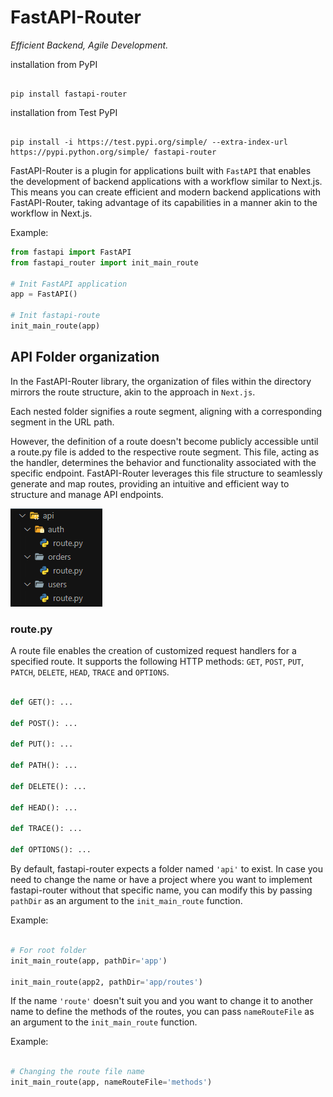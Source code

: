 # FastAPI-Router

*Efficient Backend, Agile Development.*

installation from PyPI
```shell

pip install fastapi-router

```

installation from Test PyPI
```shell

pip install -i https://test.pypi.org/simple/ --extra-index-url https://pypi.python.org/simple/ fastapi-router

```

FastAPI-Router is a plugin for applications built with `FastAPI` that enables the development of backend applications with a workflow similar to Next.js. This means you can create efficient and modern backend applications with FastAPI-Router, taking advantage of its capabilities in a manner akin to the workflow in Next.js.

Example:

```python
from fastapi import FastAPI
from fastapi_router import init_main_route

# Init FastAPI application
app = FastAPI()

# Init fastapi-route
init_main_route(app)

```

## API Folder organization

In the FastAPI-Router library, the organization of files within the directory mirrors the route structure, akin to the approach in `Next.js`.

Each nested folder signifies a route segment, aligning with a corresponding segment in the URL path.

However, the definition of a route doesn't become publicly accessible until a route.py file is added to the respective route segment. This file, acting as the handler, determines the behavior and functionality associated with the specific endpoint. FastAPI-Router leverages this file structure to seamlessly generate and map routes, providing an intuitive and efficient way to structure and manage API endpoints.

![API Folder Structure](docs/pics/image.png)

### route.py

A route file enables the creation of customized request handlers for a specified route. It supports the following HTTP methods: `GET`, `POST`, `PUT`, `PATCH`, `DELETE`, `HEAD`, `TRACE` and `OPTIONS`.

```python

def GET(): ...

def POST(): ...

def PUT(): ...

def PATH(): ...

def DELETE(): ...

def HEAD(): ...

def TRACE(): ...

def OPTIONS(): ...

```

By default, fastapi-router expects a folder named `'api'` to exist. In case you need to change the name or have a project where you want to implement fastapi-router without that specific name, you can modify this by passing `pathDir` as an argument to the `init_main_route` function.

Example:

```python

# For root folder
init_main_route(app, pathDir='app')

init_main_route(app2, pathDir='app/routes')

```

If the name `'route'` doesn't suit you and you want to change it to another name to define the methods of the routes, you can pass `nameRouteFile` as an argument to the `init_main_route` function.

Example:

```python

# Changing the route file name
init_main_route(app, nameRouteFile='methods')

```
